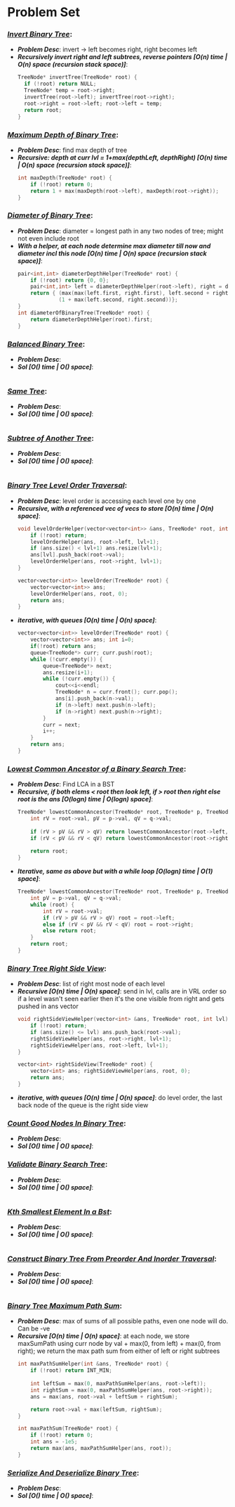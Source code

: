 # Problem Set

### ***[Invert Binary Tree](https://leetcode.com/problems/invert-binary-tree/)***:
- ***Problem Desc***: invert -> left becomes right, right becomes left
- ***Recursively invert right and left subtrees, reverse pointers [O(n) time | O(n) space (recursion stack space)]***:
  ```cpp
  TreeNode* invertTree(TreeNode* root) {
    if (!root) return NULL;
    TreeNode* temp = root->right;
    invertTree(root->left); invertTree(root->right);
    root->right = root->left; root->left = temp;
    return root;
  }
  ```


### ***[Maximum Depth of Binary Tree](https://leetcode.com/problems/maximum-depth-of-binary-tree/)***:
- ***Problem Desc***: find max depth of tree
- ***Recursive: depth at curr lvl = 1+max(depthLeft, depthRight) [O(n) time | O(n) space (recursion stack space)]***: 
  ```cpp
  int maxDepth(TreeNode* root) {
      if (!root) return 0;
      return 1 + max(maxDepth(root->left), maxDepth(root->right));
  }
  ```

### ***[Diameter of Binary Tree](https://leetcode.com/problems/diameter-of-binary-tree/)***:
- ***Problem Desc***: diameter = longest path in any two nodes of tree; might not even include root
- ***With a helper, at each node determine max diameter till now and diameter incl this node [O(n) time | O(n) space (recursion stack space)]***:
  ```cpp
  pair<int,int> diameterDepthHelper(TreeNode* root) {
      if (!root) return {0, 0};
      pair<int,int> left = diameterDepthHelper(root->left), right = diameterDepthHelper(root->right);
      return { (max(max(left.first, right.first), left.second + right.second)), 
               (1 + max(left.second, right.second))};
  }
  int diameterOfBinaryTree(TreeNode* root) {
      return diameterDepthHelper(root).first;
  }
  ```

### ***[Balanced Binary Tree](https://leetcode.com/problems/balanced-binary-tree/)***:
- ***Problem Desc***:
- ***Sol [O() time | O() space]***:
  ```cpp
  ```

### ***[Same Tree](https://leetcode.com/problems/same-tree/)***:
- ***Problem Desc***:
- ***Sol [O() time | O() space]***:
  ```cpp
  ```

### ***[Subtree of Another Tree](https://leetcode.com/problems/subtree-of-another-tree/)***:
- ***Problem Desc***:
- ***Sol [O() time | O() space]***:
  ```cpp
  ```

### ***[Binary Tree Level Order Traversal](https://leetcode.com/problems/binary-tree-level-order-traversal/)***:
- ***Problem Desc***: level order is accessing each level one by one
- ***Recursive, with a referenced vec of vecs to store [O(n) time | O(n) space]***:
  ```cpp
  void levelOrderHelper(vector<vector<int>> &ans, TreeNode* root, int lvl) {
      if (!root) return;
      levelOrderHelper(ans, root->left, lvl+1);
      if (ans.size() < lvl+1) ans.resize(lvl+1);
      ans[lvl].push_back(root->val);
      levelOrderHelper(ans, root->right, lvl+1);
  }

  vector<vector<int>> levelOrder(TreeNode* root) {
      vector<vector<int>> ans;
      levelOrderHelper(ans, root, 0);
      return ans;
  }
  ```
- ***iterative, with queues [O(n) time | O(n) space]***:
  ```cpp
  vector<vector<int>> levelOrder(TreeNode* root) {
      vector<vector<int>> ans; int i=0;
      if(!root) return ans;
      queue<TreeNode*> curr; curr.push(root);
      while (!curr.empty()) {
          queue<TreeNode*> next;
          ans.resize(i+1);
          while (!curr.empty()) {
              cout<<i<<endl;
              TreeNode* n = curr.front(); curr.pop();
              ans[i].push_back(n->val);
              if (n->left) next.push(n->left);
              if (n->right) next.push(n->right);
          }
          curr = next;
          i++;
      }
      return ans;
  }
  ```


### ***[Lowest Common Ancestor of a Binary Search Tree](https://leetcode.com/problems/lowest-common-ancestor-of-a-binary-search-tree/)***:
- ***Problem Desc***: Find LCA in a BST
- ***Recursive, if both elems < root then look left, if > root then right else root is the ans [O(logn) time | O(logn) space]***:
  ```cpp
  TreeNode* lowestCommonAncestor(TreeNode* root, TreeNode* p, TreeNode* q) {
      int rV = root->val, pV = p->val, qV = q->val;
      
      if (rV > pV && rV > qV) return lowestCommonAncestor(root->left, p, q);
      if (rV < pV && rV < qV) return lowestCommonAncestor(root->right, p, q);
      
      return root;
  }
  ```
- ***Iterative, same as above but with a while loop [O(logn) time | O(1) space]***:
  ```cpp
  TreeNode* lowestCommonAncestor(TreeNode* root, TreeNode* p, TreeNode* q) {
      int pV = p->val, qV = q->val;
      while (root) {
          int rV = root->val;
          if (rV > pV && rV > qV) root = root->left;
          else if (rV < pV && rV < qV) root = root->right;
          else return root;
      }
      return root;
  }
  ```

### ***[Binary Tree Right Side View](https://leetcode.com/problems/binary-tree-right-side-view/)***:
- ***Problem Desc***: list of right most node of each level
- ***Recursive [O(n) time | O(n) space]***: send in lvl, calls are in VRL order so if a level wasn't seen earlier then it's the one visible from right and gets pushed in ans vector
  ```cpp
  void rightSideViewHelper(vector<int> &ans, TreeNode* root, int lvl) {
      if (!root) return;
      if (ans.size() <= lvl) ans.push_back(root->val);
      rightSideViewHelper(ans, root->right, lvl+1);
      rightSideViewHelper(ans, root->left, lvl+1);
  }
  
  vector<int> rightSideView(TreeNode* root) {
      vector<int> ans; rightSideViewHelper(ans, root, 0);
      return ans;
  }
  ```
- ***iterative, with queues [O(n) time | O(n) space]***: do level order, the last back node of the queue is the right side view

### ***[Count Good Nodes In Binary Tree](https://leetcode.com/problems/count-good-nodes-in-binary-tree/)***:
- ***Problem Desc***:
- ***Sol [O() time | O() space]***:    

### ***[Validate Binary Search Tree](https://leetcode.com/problems/validate-binary-search-tree/)***:
- ***Problem Desc***:
- ***Sol [O() time | O() space]***:
  ```cpp
  ```

### ***[Kth Smallest Element In a Bst](https://leetcode.com/problems/kth-smallest-element-in-a-bst/)***:
- ***Problem Desc***:
- ***Sol [O() time | O() space]***:
  ```cpp
  ```

### ***[Construct Binary Tree From Preorder And Inorder Traversal](https://leetcode.com/problems/construct-binary-tree-from-preorder-and-inorder-traversal/)***:
- ***Problem Desc***:
- ***Sol [O() time | O() space]***:
  ```cpp
  ```

### ***[Binary Tree Maximum Path Sum](https://leetcode.com/problems/binary-tree-maximum-path-sum/)***:
- ***Problem Desc***: max of sums of all possible paths, even one node will do. Can be -ve
- ***Recursive [O(n) time | O(n) space]***: at each node, we store maxSumPath using curr node by val + max(0, from left) + max(0, from right); we return the max path sum from either of left or right subtrees
  ```cpp
  int maxPathSumHelper(int &ans, TreeNode* root) {
      if (!root) return INT_MIN;
      
      int leftSum = max(0, maxPathSumHelper(ans, root->left));
      int rightSum = max(0, maxPathSumHelper(ans, root->right));
      ans = max(ans, root->val + leftSum + rightSum);

      return root->val + max(leftSum, rightSum);
  }

  int maxPathSum(TreeNode* root) {
      if (!root) return 0;
      int ans = -1e5;
      return max(ans, maxPathSumHelper(ans, root));
  }
  ```

### ***[Serialize And Deserialize Binary Tree](https://leetcode.com/problems/serialize-and-deserialize-binary-tree/)***:
- ***Problem Desc***:
- ***Sol [O() time | O() space]***:
  ```cpp
  ```
